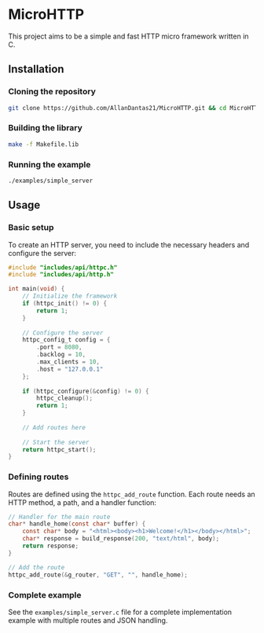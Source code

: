 # MicroHTTP

This project aims to be a simple and fast HTTP micro framework written in C.

## Installation

### Cloning the repository
```sh
git clone https://github.com/AllanDantas21/MicroHTTP.git && cd MicroHTTP
```

### Building the library
```sh
make -f Makefile.lib
```

### Running the example
```sh
./examples/simple_server
```

## Usage

### Basic setup

To create an HTTP server, you need to include the necessary headers and configure the server:

```c
#include "includes/api/httpc.h"
#include "includes/api/http.h"

int main(void) {
    // Initialize the framework
    if (httpc_init() != 0) {
        return 1;
    }
    
    // Configure the server
    httpc_config_t config = {
        .port = 8080,
        .backlog = 10,
        .max_clients = 10,
        .host = "127.0.0.1"
    };
    
    if (httpc_configure(&config) != 0) {
        httpc_cleanup();
        return 1;
    }
    
    // Add routes here
    
    // Start the server
    return httpc_start();
}
```

### Defining routes

Routes are defined using the `httpc_add_route` function. Each route needs an HTTP method, a path, and a handler function:

```c
// Handler for the main route
char* handle_home(const char* buffer) {
    const char* body = "<html><body><h1>Welcome!</h1></body></html>";
    char* response = build_response(200, "text/html", body);
    return response;
}

// Add the route
httpc_add_route(&g_router, "GET", "", handle_home);
```

### Complete example

See the `examples/simple_server.c` file for a complete implementation example with multiple routes and JSON handling.

